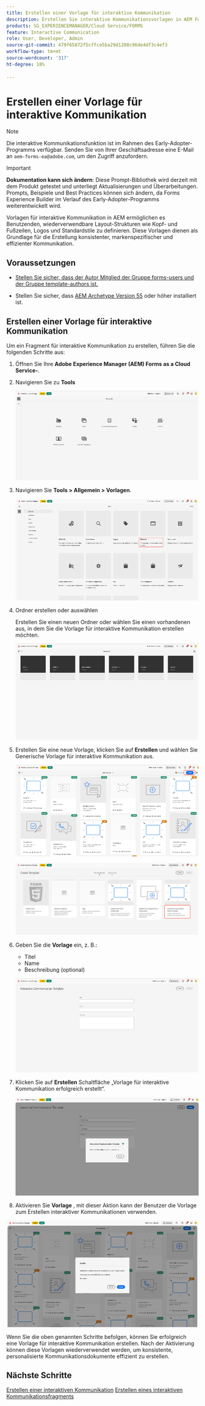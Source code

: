 ```yaml
---
title: Erstellen einer Vorlage für interaktive Kommunikation
description: Erstellen Sie interaktive Kommunikationsvorlagen in AEM Forms, um wiederverwendbare Layouts zu definieren, die Markenkonsistenz sicherzustellen und die Erstellung personalisierter, datengesteuerter Kommunikationen zu optimieren.
products: SG_EXPERIENCEMANAGER/Cloud Service/FORMS
feature: Interactive Communication
role: User, Developer, Admin
source-git-commit: 479f65872f5cffce5ba29d1208c96de4df3c4ef3
workflow-type: tm+mt
source-wordcount: '317'
ht-degree: 18%

---
```


# Erstellen einer Vorlage für interaktive Kommunikation

>[!NOTE]
>
> Die interaktive Kommunikationsfunktion ist im Rahmen des Early-Adopter-Programms verfügbar. Senden Sie von Ihrer Geschäftsadresse eine E-Mail an `aem-forms-ea@adobe.com`, um den Zugriff anzufordern.

>[!IMPORTANT]
>
> **Dokumentation kann sich ändern**: Diese Prompt-Bibliothek wird derzeit mit dem Produkt getestet und unterliegt Aktualisierungen und Überarbeitungen. Prompts, Beispiele und Best Practices können sich ändern, da Forms Experience Builder im Verlauf des Early-Adopter-Programms weiterentwickelt wird.

Vorlagen für interaktive Kommunikation in AEM ermöglichen es Benutzenden, wiederverwendbare Layout-Strukturen wie Kopf- und Fußzeilen, Logos und Standardstile zu definieren. Diese Vorlagen dienen als Grundlage für die Erstellung konsistenter, markenspezifischer und effizienter Kommunikation.

## Voraussetzungen

* [Stellen Sie sicher, dass der Autor Mitglied der Gruppe forms-users und der Gruppe template-authors ist.](/help/forms/setup-forms-cloud-service.md#configure-users)

* Stellen Sie sicher, dass [AEM Archetype Version 55](https://github.com/adobe/aem-project-archetype) oder höher installiert ist.

## Erstellen einer Vorlage für interaktive Kommunikation

Um ein Fragment für interaktive Kommunikation zu erstellen, führen Sie die folgenden Schritte aus:

1. Öffnen Sie Ihre **Adobe Experience Manager (AEM) Forms as a Cloud Service-**.

1. Navigieren Sie zu **Tools**

   ![IC-Dokument suchen](/help/forms/interactive-communication/assets/aem.png)

1. Navigieren Sie **Tools > Allgemein > Vorlagen**.

   ![IC-Dokument suchen](/help/forms/interactive-communication/assets/template.png)

1. Ordner erstellen oder auswählen

   Erstellen Sie einen neuen Ordner oder wählen Sie einen vorhandenen aus, in dem Sie die Vorlage für interaktive Kommunikation erstellen möchten.

   ![IC-Dokument suchen](/help/forms/interactive-communication/assets/choosefolder.png)

1. Erstellen Sie eine neue Vorlage, klicken Sie auf **Erstellen** und wählen Sie Generische Vorlage für interaktive Kommunikation aus.

   ![IC-Dokument suchen](/help/forms/interactive-communication/assets/create1.png)

   ![IC-Dokument suchen](/help/forms/interactive-communication/assets/choose.png)

1. Geben Sie die **Vorlage** ein, z. B.:

   * Titel
   * Name
   * Beschreibung (optional)

   ![IC-Dokument suchen](/help/forms/interactive-communication/assets/create2.png)

1. Klicken Sie auf **Erstellen** Schaltfläche „Vorlage für interaktive Kommunikation erfolgreich erstellt“.

   ![IC-Dokument suchen](/help/forms/interactive-communication/assets/enabled.png)

1. Aktivieren Sie **Vorlage** , mit dieser Aktion kann der Benutzer die Vorlage zum Erstellen interaktiver Kommunikationen verwenden.

![IC-Dokument suchen](/help/forms/interactive-communication/assets/enable.png)

Wenn Sie die oben genannten Schritte befolgen, können Sie erfolgreich eine Vorlage für interaktive Kommunikation erstellen. Nach der Aktivierung können diese Vorlagen wiederverwendet werden, um konsistente, personalisierte Kommunikationsdokumente effizient zu erstellen.

## Nächste Schritte

[Erstellen einer interaktiven Kommunikation](/help/forms/interactive-communication/create-interactive-communication.md)
[Erstellen eines interaktiven Kommunikationsfragments](/help/forms/interactive-communication/create-interactive-communication-fragment.md)
